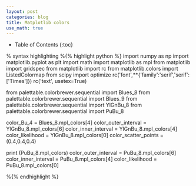 ```yaml
---
layout: post
categories: blog
title: Matplotlib colors
use_math: true
---
```


* Table of Contents
{:toc}

% syntax highlighting
%{% highlight python %}
import numpy as np
import matplotlib.pyplot as plt
import math
import matplotlib as mpl
from matplotlib import gridspec 
from matplotlib import rc
from matplotlib.colors import ListedColormap
from scipy import optimize
rc('font',**{'family':'serif','serif':['Times']})
rc('text', usetex=True)

from palettable.colorbrewer.sequential import Blues_8
from palettable.colorbrewer.sequential import Blues_9
from palettable.colorbrewer.sequential import YlGnBu_8
from palettable.colorbrewer.sequential import PuBu_8


color_Bu_4 = Blues_8.mpl_colors[4]
color_outer_interval = YlGnBu_8.mpl_colors[6]
color_inner_interval = YlGnBu_8.mpl_colors[4]
color_likelihood = YlGnBu_8.mpl_colors[0]
color_scatter_points = (0.4,0.4,0.4)

print (PuBu_8.mpl_colors)
color_outer_interval = PuBu_8.mpl_colors[6]
color_inner_interval = PuBu_8.mpl_colors[4]
color_likelihood = PuBu_8.mpl_colors[0]

%{% endhighlight %}
